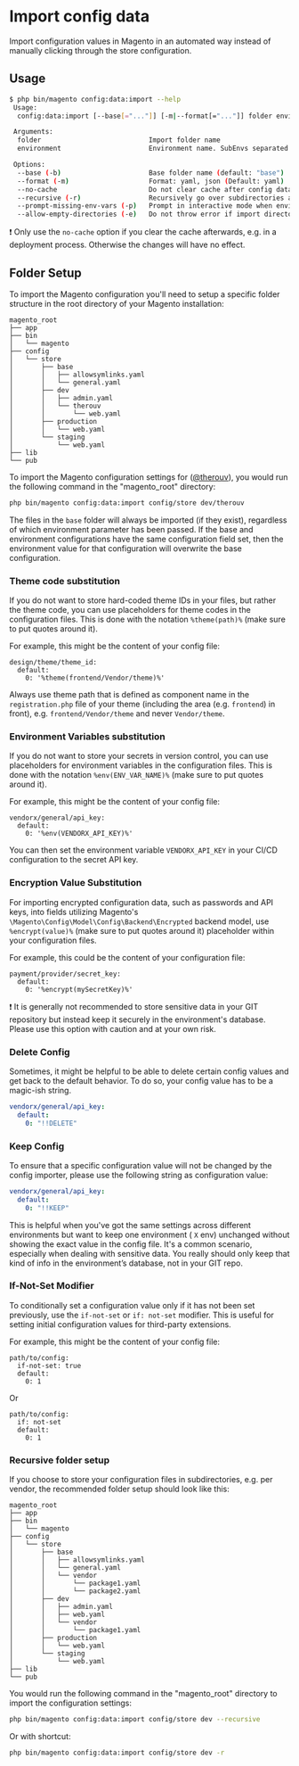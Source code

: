 # Import config data

Import configuration values in Magento in an automated way instead of manually clicking through the store configuration.

## Usage

```bash
$ php bin/magento config:data:import --help
 Usage:
  config:data:import [--base[="..."]] [-m|--format[="..."]] folder environment

 Arguments:
  folder                           Import folder name
  environment                      Environment name. SubEnvs separated by slash e.g.: development/osx/developer01

 Options:
  --base (-b)                      Base folder name (default: "base")
  --format (-m)                    Format: yaml, json (Default: yaml)
  --no-cache                       Do not clear cache after config data import.
  --recursive (-r)                 Recursively go over subdirectories and import configs.
  --prompt-missing-env-vars (-p)   Prompt in interactive mode when environment variables are found but not configured (Default: true)
  --allow-empty-directories (-e)   Do not throw error if import directories are empty.
```

:exclamation: Only use the `no-cache` option if you clear the cache afterwards, e.g. in a deployment process. Otherwise the changes will have no effect.


## Folder Setup

To import the Magento configuration you'll need to setup a specific folder structure in the root directory of your Magento installation:

```
magento_root
├── app
├── bin
│   └── magento
├── config
│   └── store
│       ├── base
│       │   ├── allowsymlinks.yaml
│       │   └── general.yaml
│       ├── dev
│       │   ├── admin.yaml
│       │   └── therouv
│       │       └── web.yaml
│       ├── production
│       │   └── web.yaml
│       └── staging
│           └── web.yaml
├── lib
└── pub
```

To import the Magento configuration settings for ([@therouv](https://github.com/therouv)), you would run the following command in the "magento_root" directory:

```bash
php bin/magento config:data:import config/store dev/therouv
```

The files in the `base` folder will always be imported (if they exist), regardless of which environment parameter has been passed. If the base and environment configurations have the same configuration field set, then the environment value for that configuration will overwrite the base configuration.

### Theme code substitution

If you do not want to store hard-coded theme IDs in your files, but rather the theme code, you can use placeholders for theme codes in the configuration files. This is done with the notation `%theme(path)%` (make sure to put quotes around it).

For example, this might be the content of your config file:

```
design/theme/theme_id:
  default:
    0: '%theme(frontend/Vendor/theme)%'
```

Always use theme path that is defined as component name in the `registration.php` file of your theme (including the area (e.g. `frontend`) in front), e.g. `frontend/Vendor/theme` and never `Vendor/theme`.

### Environment Variables substitution

If you do not want to store your secrets in version control, you can use placeholders for environment variables in the configuration files. This is done with the notation `%env(ENV_VAR_NAME)%` (make sure to put quotes around it).

For example, this might be the content of your config file:

```
vendorx/general/api_key:
  default:
    0: '%env(VENDORX_API_KEY)%'
```

You can then set the environment variable `VENDORX_API_KEY` in your CI/CD configuration to the secret API key. 

### Encryption Value Substitution

For importing encrypted configuration data, such as passwords and API keys, into fields utilizing Magento's `\Magento\Config\Model\Config\Backend\Encrypted` backend model, use `%encrypt(value)%` (make sure to put quotes around it) placeholder within your configuration files.

For example, this could be the content of your configuration file:

```
payment/provider/secret_key:
  default:
    0: '%encrypt(mySecretKey)%'
```

:exclamation: It is generally not recommended to store sensitive data in your GIT repository but instead keep it securely in the environment's database. Please use this option with caution and at your own risk.

### Delete Config

Sometimes, it might be helpful to be able to delete certain config values and get back to the default behavior. To do so, your config value has to be a magic-ish string. 

```yaml
vendorx/general/api_key:
  default:
    0: "!!DELETE"
```

### Keep Config

To ensure that a specific configuration value will not be changed by the config importer, please use the following string as configuration value:

```yaml
vendorx/general/api_key:
  default:
    0: "!!KEEP"
```

This is helpful when you've got the same settings across different environments but want to keep one environment ( `X` env) unchanged without showing the exact value in the config file. It's a common scenario, especially when dealing with sensitive data. You really should only keep that kind of info in the environment’s database, not in your GIT repo.

### If-Not-Set Modifier

To conditionally set a configuration value only if it has not been set previously, use the `if-not-set` or `if: not-set` modifier. This is useful for setting initial configuration values for third-party extensions.

For example, this might be the content of your config file:

```
path/to/config:
  if-not-set: true
  default:
    0: 1
```

Or

```
path/to/config:
  if: not-set
  default:
    0: 1
```

### Recursive folder setup

If you choose to store your configuration files in subdirectories, e.g. per vendor, the recommended folder setup should look like this:

```
magento_root
├── app
├── bin
│   └── magento
├── config
│   └── store
│       ├── base
│       │   ├── allowsymlinks.yaml
│       │   └── general.yaml
│       │   └── vendor
│       │       └── package1.yaml
│       │       └── package2.yaml
│       ├── dev
│       │   ├── admin.yaml
│       │   ├── web.yaml
│       │   └── vendor
│       │       └── package1.yaml
│       ├── production
│       │   └── web.yaml
│       └── staging
│           └── web.yaml
├── lib
└── pub
```

You would run the following command in the "magento_root" directory to import the configuration settings:

```bash
php bin/magento config:data:import config/store dev --recursive
```

Or with shortcut:

```bash
php bin/magento config:data:import config/store dev -r
```
